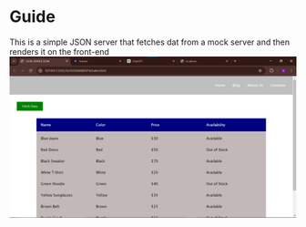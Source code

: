 # Guide

This is a simple JSON server that fetches dat from a mock server and then renders it on the front-end
![alt text](image.png)

